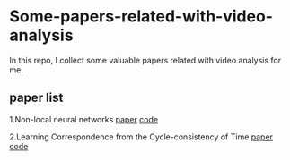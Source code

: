 # Some-papers-related-with-video-analysis

In this repo, I collect some valuable papers related with video analysis for me.

## paper list

1.Non-local neural networks [paper](openaccess.thecvf.com/content_cvpr_2018/papers/Wang_Non-Local_Neural_Networks_CVPR_2018_paper.pdf) [code](https://github.com/facebookresearch/video-nonlocal-net)

2.Learning Correspondence from the Cycle-consistency of Time [paper](https://arxiv.org/pdf/1903.07593.pdf) [code](https://github.com/xiaolonw/TimeCycle)
